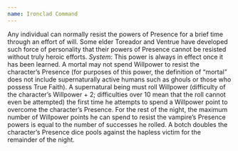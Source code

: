 ```yaml
---
name: Ironclad Command
---
```


Any individual can normally resist the powers of Presence for a brief time through an effort of will. Some elder Toreador and Ventrue have developed such force of personality that their powers of Presence cannot be resisted without truly heroic efforts.
_System_: This power is always in effect once it has been learned. A mortal may not spend Willpower to resist the character’s Presence (for purposes of this power, the definition of “mortal” does not include supernaturally active humans such as ghouls or those who possess True Faith). A supernatural being must roll Willpower (difficulty of the character’s Willpower + 2; difficulties over 10 mean that the roll cannot even be attempted) the first time he attempts to spend a Willpower point to overcome the character’s Presence. For the rest of the night, the maximum number of Willpower points he can spend to resist the vampire’s Presence powers is equal to the number of successes he rolled. A botch doubles the character’s Presence dice pools against the hapless victim for the remainder of the night.